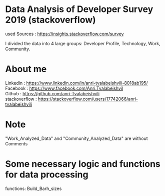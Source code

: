 # Data Analysis of Developer Survey 2019 (stackoverflow)

 used Sources : https://insights.stackoverflow.com/survey
 
 I divided the data into 4 large groups: Developer Profile, Technology, Work, Community.
 
 
# About me 
 
 
 Linkedin : https://www.linkedin.com/in/anri-tvalabeishvili-8018ab195/    <br/>
 Facebook : https://www.facebook.com/Anri.Tvalabeishvil   <br/>
 Github : https://github.com/anri-Tvalabeishvili    <br/>
 stackoverflow : https://stackoverflow.com/users/17742066/anri-tvalabeishvili   <br/>
  
# Note 

"Work_Analyzed_Data" and "Community_Analyzed_Data" are without Comments


# Some necessary logic and functions for data processing

functions:
Build_Barh_sizes


